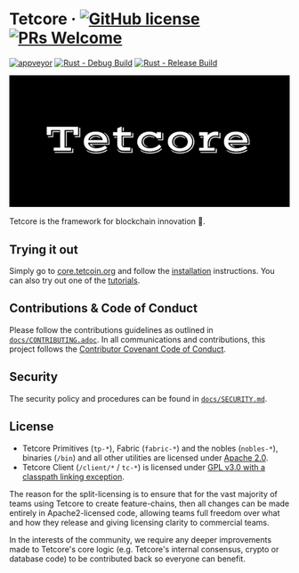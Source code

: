 # Tetcore &middot; [![GitHub license](https://img.shields.io/badge/license-GPL3%2FApache2-blue)](#LICENSE) [![PRs Welcome](https://img.shields.io/badge/PRs-welcome-brightgreen.svg)](docs/CONTRIBUTING.adoc)

[![appveyor](https://img.shields.io/appveyor/build/xdv/tetcore)](https://ci.appveyor.com/project/xdv/tetcore) [![Rust - Debug Build](https://github.com/tetcoin/tetcore/actions/workflows/rust-debug.yml/badge.svg)](https://github.com/tetcoin/tetcore/actions/workflows/rust-debug.yml) [![Rust - Release Build](https://github.com/tetcoin/tetcore/actions/workflows/rust-release.yml/badge.svg)](https://github.com/tetcoin/tetcore/actions/workflows/rust-release.yml)

<p align="center">
  <img src="/docs/media/tetcore.png">
</p>


Tetcore is the framework for blockchain innovation 🚀.

## Trying it out

Simply go to [core.tetcoin.org](https://core.tetcoin.org) and follow the
[installation](https://core.tetcoin.org/docs/en/knowledgebase/getting-started/) instructions. You can
also try out one of the [tutorials](https://tetcoin.org/en/tutorials).

## Contributions & Code of Conduct

Please follow the contributions guidelines as outlined in [`docs/CONTRIBUTING.adoc`](docs/CONTRIBUTING.adoc). In all communications and contributions, this project follows the [Contributor Covenant Code of Conduct](docs/CODE_OF_CONDUCT.md).

## Security

The security policy and procedures can be found in [`docs/SECURITY.md`](docs/SECURITY.md).

## License

- Tetcore Primitives (`tp-*`), Fabric (`fabric-*`) and the nobles (`nobles-*`), binaries (`/bin`) and all other utilities are licensed under [Apache 2.0](LICENSE-APACHE2).
- Tetcore Client (`/client/*` / `tc-*`) is licensed under [GPL v3.0 with a classpath linking exception](LICENSE-GPL3).

The reason for the split-licensing is to ensure that for the vast majority of teams using Tetcore to create feature-chains, then all changes can be made entirely in Apache2-licensed code, allowing teams full freedom over what and how they release and giving licensing clarity to commercial teams.

In the interests of the community, we require any deeper improvements made to Tetcore's core logic (e.g. Tetcore's internal consensus, crypto or database code) to be contributed back so everyone can benefit.
